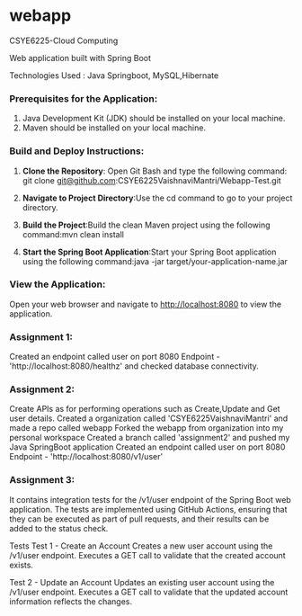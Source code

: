 # webapp
CSYE6225-Cloud Computing

Web application built with Spring Boot

Technologies Used : Java Springboot, MySQL,Hibernate

### Prerequisites for the Application:
1. Java Development Kit (JDK) should be installed on your local machine.
2. Maven should be installed on your local machine.

### Build and Deploy Instructions:
1. **Clone the Repository**: Open Git Bash and type the following command:
git clone git@github.com:CSYE6225VaishnaviMantri/Webapp-Test.git

2. **Navigate to Project Directory**:Use the cd command to go to your project directory.

1. **Build the Project**:Build the clean Maven project using the following command:mvn clean install

1. **Start the Spring Boot Application**:Start your Spring Boot application using the following command:java -jar target/your-application-name.jar

### **View the Application**:
Open your web browser and navigate to [http://localhost:8080](http://localhost:8080) to view the application.


### **Assignment 1**:
Created an endpoint called user on port 8080 Endpoint - 'http://localhost:8080/healthz' and checked database connectivity.


### **Assignment 2**:

Create APIs as for performing operations such as Create,Update and Get user details.
Created a organization called 'CSYE6225VaishnaviMantri' and made a repo called webapp Forked the webapp from organization into my personal workspace Created a branch called 'assignment2' and pushed my Java SpringBoot application Created an endpoint called user on port 8080 Endpoint - 'http://localhost:8080/v1/user'

### **Assignment 3**:

It contains integration tests for the /v1/user endpoint of the Spring Boot web application. The tests are implemented using GitHub Actions, ensuring that they can be executed as part of pull requests, and their results can be added to the status check.

Tests
Test 1 - Create an Account
Creates a new user account using the /v1/user endpoint.
Executes a GET call to validate that the created account exists.

Test 2 - Update an Account
Updates an existing user account using the /v1/user endpoint.
Executes a GET call to validate that the updated account information reflects the changes.
